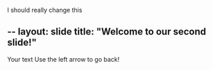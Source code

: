 I should really change this


--
layout: slide
title: "Welcome to our second slide!"
---
Your text
Use the left arrow to go back!
